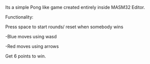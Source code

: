 Its a simple Pong like game created entirely inside MASM32 Editor.



Functionality:

Press space to start rounds/ reset when somebody wins

-Blue moves using wasd

-Red moves using arrows

Get 6 points to win.
